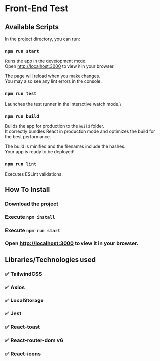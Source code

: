 # Front-End Test


## Available Scripts

In the project directory, you can run:

### `npm run start`

Runs the app in the development mode.\
Open [http://localhost:3000](http://localhost:3000) to view it in your browser.

The page will reload when you make changes.\
You may also see any lint errors in the console.

### `npm run test`

Launches the test runner in the interactive watch mode.\

### `npm run build`

Builds the app for production to the `build` folder.\
It correctly bundles React in production mode and optimizes the build for the best performance.

The build is minified and the filenames include the hashes.\
Your app is ready to be deployed!


### `npm run lint`
Executes ESLint validations.


## How To Install

### Download the project
### Execute `npm install`
### Execute `npm run start`
### Open [http://localhost:3000](http://localhost:3000) to view it in your browser.


##  Libraries/Technologies used
### ✅ TailwindCSS
### ✅ Axios
### ✅ LocalStorage
### ✅ Jest
### ✅ React-toast
### ✅ React-router-dom v6
### ✅ React-icons

